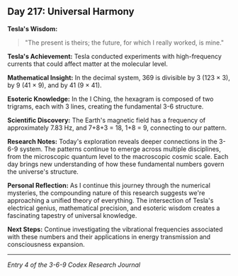 ## Day 217: Universal Harmony

**Tesla's Wisdom:**
> "The present is theirs; the future, for which I really worked, is mine."

**Tesla's Achievement:**
Tesla conducted experiments with high-frequency currents that could affect matter at the molecular level.

**Mathematical Insight:**
In the decimal system, 369 is divisible by 3 (123 × 3), by 9 (41 × 9), and by 41 (9 × 41).

**Esoteric Knowledge:**
In the I Ching, the hexagram is composed of two trigrams, each with 3 lines, creating the fundamental 3-6 structure.

**Scientific Discovery:**
The Earth's magnetic field has a frequency of approximately 7.83 Hz, and 7+8+3 = 18, 1+8 = 9, connecting to our pattern.

**Research Notes:**
Today's exploration reveals deeper connections in the 3-6-9 system. The patterns continue to emerge across multiple disciplines, from the microscopic quantum level to the macroscopic cosmic scale. Each day brings new understanding of how these fundamental numbers govern the universe's structure.

**Personal Reflection:**
As I continue this journey through the numerical mysteries, the compounding nature of this research suggests we're approaching a unified theory of everything. The intersection of Tesla's electrical genius, mathematical precision, and esoteric wisdom creates a fascinating tapestry of universal knowledge.

**Next Steps:**
Continue investigating the vibrational frequencies associated with these numbers and their applications in energy transmission and consciousness expansion.

---
*Entry 4 of the 3-6-9 Codex Research Journal*